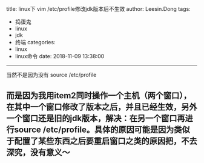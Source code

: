 title: linux下 vim /etc/profile修改jdk版本后不生效
author: Leesin.Dong
tags:
  - 捣蛋鬼
  - linux
  - jdk
  - 终端
categories:
  - linux
  - linux命令
date: 2018-11-09 13:38:00
---
当然不是因为没有 source /etc/profile

而是因为我用item2同时操作一个主机（两个窗口），在其中一个窗口修改了版本之后，并且已经生效，另外一个窗口还是旧的jdk版本，解决：在另一个窗口再进行source /etc/profile。具体的原因可能是因为类似于配置了某些东西之后要重启窗口之类的原因把，不去深究，没有意义～
--------------------- 
